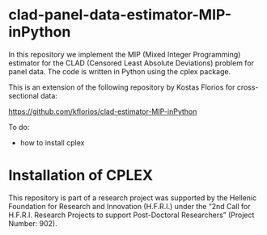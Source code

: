# clad-panel-data-estimator-MIP-inPython

In this repository we implement the MIP (Mixed Integer Programming) estimator for the CLAD (Censored Least Absolute Deviations) problem for panel data.
The code is written in Python using the cplex package.

This is an extension of the following repository by Kostas Florios for cross-sectional data:

https://github.com/kflorios/clad-estimator-MIP-inPython


To do:
- how to install cplex

# Installation of CPLEX


This repository is part of a research project was supported by the Hellenic Foundation for Research and Innovation (H.F.R.I.) under the “2nd Call for H.F.R.I. Research Projects to support Post-Doctoral Researchers” (Project Number: 902).

